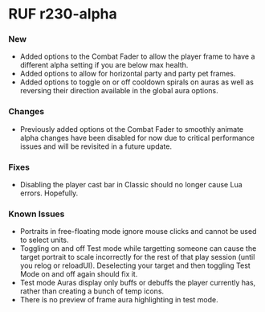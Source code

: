 # RUF r230-alpha
### New
* Added options to the Combat Fader to allow the player frame to have a different alpha setting if you are below max health.
* Added options to allow for horizontal party and party pet frames.
* Added options to toggle on or off cooldown spirals on auras as well as reversing their direction available in the global aura options.

### Changes
* Previously added options ot the Combat Fader to smoothly animate alpha changes have been disabled for now due to critical performance issues and will be revisited in a future update.

### Fixes
* Disabling the player cast bar in Classic should no longer cause Lua errors. Hopefully.

### Known Issues
* Portraits in free-floating mode ignore mouse clicks and cannot be used to select units.
* Toggling on and off Test mode while targetting someone can cause the target portrait to scale incorrectly for the rest of that play session (until you relog or reloadUI). Deselecting your target and then toggling Test Mode on and off again should fix it.
* Test mode Auras display only buffs or debuffs the player currently has, rather than creating a bunch of temp icons.
* There is no preview of frame aura highlighting in test mode.